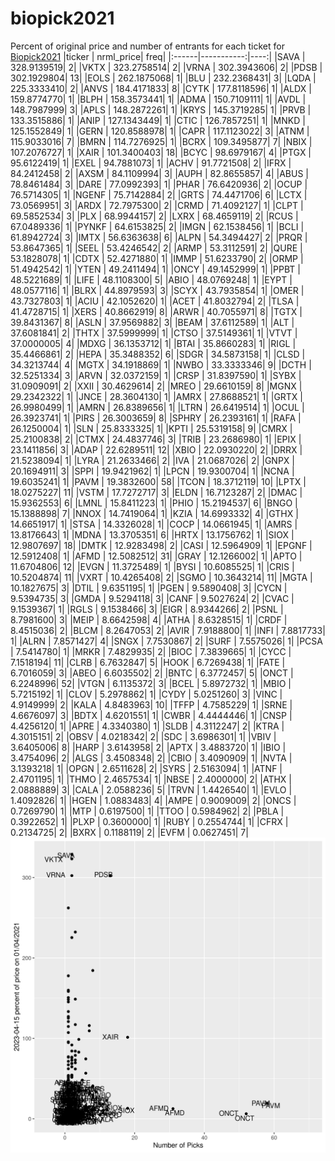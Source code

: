 # biopick2021
Percent of original price and number of entrants for each ticket for [Biopick2021](https://twitter.com/hashtag/Biopick2021)
|ticker |  nrml_price| freq|
|:------|-----------:|----:|
|SAVA   | 328.9139519|    2|
|VKTX   | 323.2758514|    2|
|VRNA   | 302.3943606|    2|
|PDSB   | 302.1929804|   13|
|EOLS   | 262.1875068|    1|
|BLU    | 232.2368431|    3|
|LQDA   | 225.3333410|    2|
|ANVS   | 184.4171833|    8|
|CYTK   | 177.8118596|    1|
|ALDX   | 159.8774770|    1|
|BLPH   | 158.3573441|    1|
|ADMA   | 150.7109111|    1|
|AVDL   | 148.7987999|    3|
|APLS   | 148.2872261|    1|
|KRYS   | 145.3719285|    1|
|PRVB   | 133.3515886|    1|
|ANIP   | 127.1343449|    1|
|CTIC   | 126.7857251|    1|
|MNKD   | 125.1552849|    1|
|GERN   | 120.8588978|    1|
|CAPR   | 117.1123022|    3|
|ATNM   | 115.9033016|    7|
|BMRN   | 114.7276925|    1|
|BCRX   | 109.3495877|    7|
|NBIX   | 107.2076727|    1|
|XAIR   | 101.3400403|   18|
|BCYC   |  98.6979167|    4|
|PTGX   |  95.6122419|    1|
|EXEL   |  94.7881073|    1|
|ACHV   |  91.7721508|    2|
|IFRX   |  84.2412458|    2|
|AXSM   |  84.1109994|    3|
|AUPH   |  82.8655857|    4|
|ABUS   |  78.8461484|    3|
|DARE   |  77.0992393|    1|
|PHAR   |  76.6420936|    2|
|OCUP   |  76.5714305|    1|
|NGENF  |  75.7142884|    2|
|GRTS   |  74.4471706|    6|
|LCTX   |  73.0569951|    3|
|ARDX   |  72.7975300|    2|
|CRMD   |  71.4092127|    1|
|CLPT   |  69.5852534|    3|
|PLX    |  68.9944157|    2|
|LXRX   |  68.4659119|    2|
|RCUS   |  67.0489336|    1|
|PYNKF  |  64.6153825|    2|
|IMGN   |  62.1538456|    1|
|BCLI   |  61.8942724|    3|
|IMTX   |  56.6363638|    6|
|ALPN   |  54.3494427|    2|
|PRQR   |  53.8647365|    1|
|SEEL   |  53.4246542|    2|
|ARMP   |  53.3112591|    2|
|QURE   |  53.1828078|    1|
|CDTX   |  52.4271880|    1|
|IMMP   |  51.6233790|    2|
|ORMP   |  51.4942542|    1|
|YTEN   |  49.2411494|    1|
|ONCY   |  49.1452999|    1|
|PPBT   |  48.5221689|    1|
|LIFE   |  48.1108300|    5|
|ABIO   |  48.0769248|    1|
|EYPT   |  48.0577116|    1|
|BLRX   |  44.8979593|    3|
|SCYX   |  43.7935854|    1|
|OMER   |  43.7327803|    1|
|ACIU   |  42.1052620|    1|
|ACET   |  41.8032794|    2|
|TLSA   |  41.4728715|    1|
|XERS   |  40.8662919|    8|
|ARWR   |  40.7055971|    8|
|TGTX   |  39.8431367|    8|
|ASLN   |  37.9569882|    3|
|BEAM   |  37.6112589|    1|
|ALT    |  37.6081841|    2|
|THTX   |  37.5999999|    1|
|CTSO   |  37.5149361|    1|
|VTVT   |  37.0000005|    4|
|MDXG   |  36.1353712|    1|
|BTAI   |  35.8660283|    1|
|RIGL   |  35.4466861|    2|
|HEPA   |  35.3488352|    6|
|SDGR   |  34.5873158|    1|
|CLSD   |  34.3213744|    4|
|MGTX   |  34.1918869|    1|
|NWBO   |  33.3333346|    9|
|DCTH   |  32.5251334|    3|
|ARVN   |  32.0372159|    1|
|CRSP   |  31.8397590|    1|
|SYBX   |  31.0909091|    2|
|XXII   |  30.4629614|    2|
|MREO   |  29.6610159|    8|
|MGNX   |  29.2342322|    1|
|JNCE   |  28.3604130|    1|
|AMRX   |  27.8688521|    1|
|GRTX   |  26.9980499|    1|
|AMRN   |  26.8389656|    1|
|LTRN   |  26.6419514|    1|
|OCUL   |  26.3923741|    1|
|PIRS   |  26.3003659|    8|
|SPHRY  |  26.2393161|    1|
|RAFA   |  26.1250004|    1|
|SLN    |  25.8333325|    1|
|KPTI   |  25.5319158|    9|
|CMRX   |  25.2100838|    2|
|CTMX   |  24.4837746|    3|
|TRIB   |  23.2686980|    1|
|EPIX   |  23.1411856|    3|
|ADAP   |  22.6289511|   12|
|XBIO   |  22.0930220|    2|
|DRRX   |  21.5238094|    1|
|LYRA   |  21.2633466|    2|
|IVA    |  21.0687026|    2|
|GNPX   |  20.1694911|    3|
|SPPI   |  19.9421962|    1|
|LPCN   |  19.9300704|    1|
|NCNA   |  19.6035241|    1|
|PAVM   |  19.3832600|   58|
|TCON   |  18.3712119|   10|
|LPTX   |  18.0275227|   11|
|VSTM   |  17.7272717|    3|
|ELDN   |  16.7123287|    2|
|DMAC   |  15.9362553|    6|
|LMNL   |  15.8411223|    1|
|PHIO   |  15.2194537|    6|
|BNGO   |  15.1388898|    7|
|NNOX   |  14.7419064|    1|
|KZIA   |  14.6993332|    4|
|GTHX   |  14.6651917|    1|
|STSA   |  14.3326028|    1|
|COCP   |  14.0661945|    1|
|AMRS   |  13.8176643|    1|
|MDNA   |  13.3705351|    6|
|HRTX   |  13.1756762|    1|
|SIOX   |  12.9807697|   18|
|DMTK   |  12.9283498|    2|
|CASI   |  12.5964909|    1|
|EPGNF  |  12.5912408|    1|
|AFMD   |  12.5082512|   31|
|GRAY   |  12.1266002|    1|
|APTO   |  11.6704806|   12|
|EVGN   |  11.3725489|    1|
|BYSI   |  10.6085525|    1|
|CRIS   |  10.5204874|   11|
|VXRT   |  10.4265408|    2|
|SGMO   |  10.3643214|   11|
|MGTA   |  10.1827675|    3|
|DTIL   |   9.6351195|    1|
|PGEN   |   9.5890408|    3|
|CYCN   |   9.5394735|    3|
|GMDA   |   9.5294118|    3|
|CANF   |   9.5027624|    2|
|CVAC   |   9.1539367|    1|
|RGLS   |   9.1538466|    3|
|EIGR   |   8.9344266|    2|
|PSNL   |   8.7981600|    3|
|MEIP   |   8.6642598|    4|
|ATHA   |   8.6328515|    1|
|CRDF   |   8.4515036|    2|
|BLCM   |   8.2647053|    2|
|AVIR   |   7.9188800|    1|
|INFI   |   7.8817733|    1|
|ALRN   |   7.8571427|    4|
|SNGX   |   7.7530867|    2|
|SURF   |   7.5575026|    1|
|PCSA   |   7.5414780|    1|
|MRKR   |   7.4829935|    2|
|BIOC   |   7.3839665|    1|
|CYCC   |   7.1518194|   11|
|CLRB   |   6.7632847|    5|
|HOOK   |   6.7269438|    1|
|FATE   |   6.7016059|    3|
|ABEO   |   6.6035502|    2|
|BNTC   |   6.3772457|    5|
|ONCT   |   6.2248996|   52|
|VTGN   |   6.1135372|    3|
|BCEL   |   5.8972732|    1|
|MBIO   |   5.7215192|    1|
|CLOV   |   5.2978862|    1|
|CYDY   |   5.0251260|    3|
|VINC   |   4.9149999|    2|
|KALA   |   4.8483963|   10|
|TFFP   |   4.7585229|    1|
|SRNE   |   4.6676097|    3|
|BDTX   |   4.6201551|    1|
|CWBR   |   4.4444446|    1|
|CNSP   |   4.4256120|    1|
|APRE   |   4.3340380|    1|
|SLDB   |   4.3112247|    2|
|KTRA   |   4.3015151|    2|
|OBSV   |   4.0218342|    2|
|SDC    |   3.6986301|    1|
|VBIV   |   3.6405006|    8|
|HARP   |   3.6143958|    2|
|APTX   |   3.4883720|    1|
|IBIO   |   3.4754096|    2|
|ALGS   |   3.4508348|    2|
|CBIO   |   3.4090909|    1|
|NVTA   |   3.1393218|    1|
|OPGN   |   2.6511628|    2|
|SYRS   |   2.5163094|    1|
|ATNF   |   2.4701195|    1|
|THMO   |   2.4657534|    1|
|NBSE   |   2.4000000|    2|
|ATHX   |   2.0888889|    3|
|CALA   |   2.0588236|    5|
|TRVN   |   1.4426540|    1|
|EVLO   |   1.4092826|    1|
|HGEN   |   1.0883483|    4|
|AMPE   |   0.9009009|    2|
|ONCS   |   0.7269790|    1|
|MTP    |   0.6197500|    1|
|TTOO   |   0.5984962|    2|
|PBLA   |   0.3922652|    1|
|PLXP   |   0.3600000|    1|
|RUBY   |   0.2554744|    1|
|CFRX   |   0.2134725|    2|
|BXRX   |   0.1188119|    2|
|EVFM   |   0.0627451|    7|
![retvspicks](biopicks.png?raw=true)
